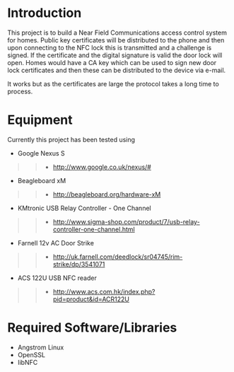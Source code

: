 # Introduction #

This project is to build a Near Field Communications access control system for homes. Public key certificates will be distributed to the phone and then upon connecting to the NFC lock this is transmitted and a challenge is signed. If the certificate and the digital signature is valid the door lock will open. Homes would have a CA key which can be used to sign new door lock certificates and then these can be distributed to the device via e-mail.

It works but as the certificates are large the protocol takes a long time to process.

# Equipment #

Currently this project has been tested using
  * Google Nexus S
> > - http://www.google.co.uk/nexus/#
  * Beagleboard xM
> > - http://beagleboard.org/hardware-xM
  * KMtronic USB Relay Controller - One Channel
> > - http://www.sigma-shop.com/product/7/usb-relay-controller-one-channel.html
  * Farnell 12v AC Door Strike
> > - http://uk.farnell.com/deedlock/sr04745/rim-strike/dp/3541071
  * ACS 122U USB NFC reader
> > - http://www.acs.com.hk/index.php?pid=product&id=ACR122U

# Required Software/Libraries #

  * Angstrom Linux
  * OpenSSL
  * libNFC